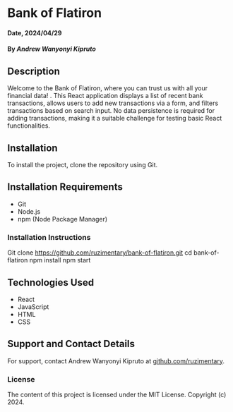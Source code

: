# Bank of Flatiron

#### Date, 2024/04/29

#### By *Andrew Wanyonyi Kipruto*

## Description
Welcome to the Bank of Flatiron, where you can trust us with all your financial data! .
This React application displays a list of recent bank transactions, allows users to add new transactions via a form, and filters transactions based on search input. No data persistence is required for adding transactions, making it a suitable challenge for testing basic React functionalities.

## Installation
To install the project, clone the repository using Git.

## Installation Requirements
- Git
- Node.js
- npm (Node Package Manager)

### Installation Instructions
Git clone https://github.com/ruzimentary/bank-of-flatiron.git
cd bank-of-flatiron
npm install
npm start

## Technologies Used
- React
- JavaScript
- HTML
- CSS

## Support and Contact Details
For support, contact Andrew Wanyonyi Kipruto at [github.com/ruzimentary](https://github.com/ruzimentary).

### License
The content of this project is licensed under the MIT License.
Copyright (c) 2024.
